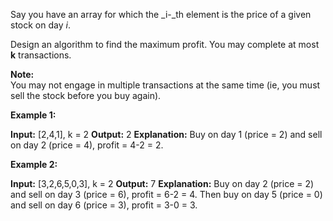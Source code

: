 
Say you have an array for which the  _i-_th element is the price of a given stock on day  _i_.

Design an algorithm to find the maximum profit. You may complete at most  **k**  transactions.

**Note:**  
You may not engage in multiple transactions at the same time (ie, you must sell the stock before you buy again).

**Example 1:**

**Input:** [2,4,1], k = 2
**Output:** 2
**Explanation:** Buy on day 1 (price = 2) and sell on day 2 (price = 4), profit = 4-2 = 2.

**Example 2:**

**Input:** [3,2,6,5,0,3], k = 2
**Output:** 7
**Explanation:** Buy on day 2 (price = 2) and sell on day 3 (price = 6), profit = 6-2 = 4.
             Then buy on day 5 (price = 0) and sell on day 6 (price = 3), profit = 3-0 = 3.